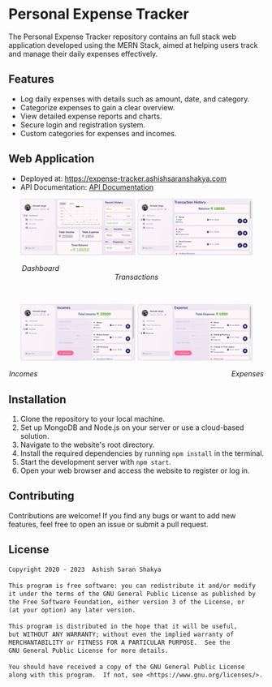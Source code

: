 # Personal Expense Tracker

The Personal Expense Tracker repository contains an full stack web application developed using the MERN Stack, aimed at helping users track and manage their daily expenses effectively.

## Features

- Log daily expenses with details such as amount, date, and category.
- Categorize expenses to gain a clear overview.
- View detailed expense reports and charts.
- Secure login and registration system.
- Custom categories for expenses and incomes.

## Web Application

- Deployed at: https://expense-tracker.ashishsaranshakya.com
- API Documentation: <a href="/API-Doc.md">API Documentation</a>

<p align="center">
  <img alt="Light" src="/docs/webDashboard.png" width="45%">
  <img alt="Dark" src="/docs/webTransactions.png" width="45%">
</p>
<p align="center">
  <em>Dashboard</em> &nbsp; &nbsp; &nbsp; &nbsp; &nbsp; &nbsp; &nbsp; &nbsp; &nbsp; &nbsp; &nbsp; &nbsp; &nbsp; &nbsp; &nbsp; &nbsp; &nbsp; &nbsp; &nbsp; &nbsp; &nbsp; &nbsp; &nbsp; &nbsp; &nbsp; &nbsp; &nbsp; &nbsp; &nbsp; &nbsp; &nbsp; &nbsp; &nbsp; &nbsp; &nbsp; &nbsp; &nbsp; &nbsp; &nbsp; &nbsp; &nbsp; &nbsp; &nbsp; &nbsp; &nbsp; &nbsp; &nbsp; &nbsp; <em>Transactions</em>
</p>
<br/>
<p align="center">
  <img alt="Dark" src="/docs/webIncomes.png" width="45%">
  <img alt="Light" src="/docs/webExpenses.png" width="45%">
</p>
<p align="center">
  <em>Incomes</em> &nbsp; &nbsp; &nbsp; &nbsp; &nbsp; &nbsp; &nbsp; &nbsp; &nbsp; &nbsp; &nbsp; &nbsp; &nbsp; &nbsp; &nbsp; &nbsp; &nbsp; &nbsp; &nbsp; &nbsp; &nbsp; &nbsp; &nbsp; &nbsp; &nbsp; &nbsp; &nbsp; &nbsp; &nbsp; &nbsp; &nbsp; &nbsp; &nbsp; &nbsp; &nbsp; &nbsp; &nbsp; &nbsp; &nbsp; &nbsp; &nbsp; &nbsp; &nbsp; &nbsp; &nbsp; &nbsp; &nbsp; &nbsp; <em>Expenses</em>
</p>

## Installation

1. Clone the repository to your local machine.
2. Set up MongoDB and Node.js on your server or use a cloud-based solution.
3. Navigate to the website's root directory.
4. Install the required dependencies by running `npm install` in the terminal.
5. Start the development server with `npm start`.
6. Open your web browser and access the website to register or log in.

## Contributing

Contributions are welcome! If you find any bugs or want to add new features, feel free to open an issue or submit a pull request.

## License

```
Copyright 2020 - 2023  Ashish Saran Shakya

This program is free software: you can redistribute it and/or modify
it under the terms of the GNU General Public License as published by
the Free Software Foundation, either version 3 of the License, or
(at your option) any later version.

This program is distributed in the hope that it will be useful,
but WITHOUT ANY WARRANTY; without even the implied warranty of
MERCHANTABILITY or FITNESS FOR A PARTICULAR PURPOSE.  See the
GNU General Public License for more details.

You should have received a copy of the GNU General Public License
along with this program.  If not, see <https://www.gnu.org/licenses/>.
```
